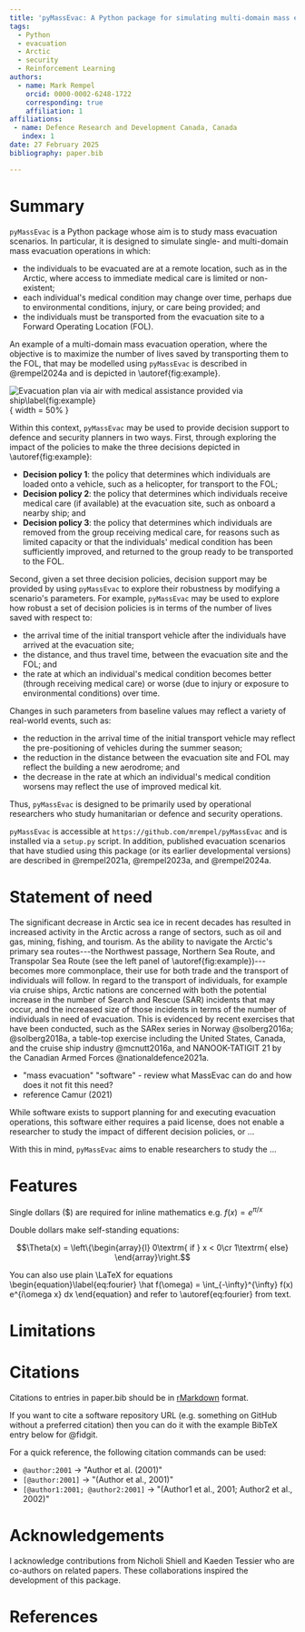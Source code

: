 ```yaml
---
title: 'pyMassEvac: A Python package for simulating multi-domain mass evacuation scenarios'
tags:
  - Python
  - evacuation
  - Arctic
  - security
  - Reinforcement Learning
authors:
  - name: Mark Rempel
    orcid: 0000-0002-6248-1722
    corresponding: true
    affiliation: 1 
affiliations:
 - name: Defence Research and Development Canada, Canada
   index: 1
date: 27 February 2025
bibliography: paper.bib

---
```


# Summary

`pyMassEvac` is a Python package whose aim is to study mass evacuation 
scenarios. In particular, it is designed to simulate single- and multi-domain 
mass evacuation operations in which: 

- the individuals to be evacuated are at a remote location, such as in
the Arctic, where access to immediate medical care is limited or non-existent; 
- each individual's medical condition may change over time, perhaps 
due to environmental conditions, injury, or care being provided; and 
- the individuals must be transported from the evacuation site to a Forward 
Operating Location (FOL).

An example of a multi-domain mass evacuation operation, where the objective is 
to maximize the number of lives saved by transporting them to the FOL, that may 
be modelled using `pyMassEvac` is described in @rempel2024a and is depicted in \autoref{fig:example}.

![Evacuation plan via air with medical assistance provided via ship\label{fig:example}](arctic_map_mass_evac_joss.png){ width = 50% }

Within this context, `pyMassEvac` may be used to provide decision support to 
defence and security planners in two ways. First, through exploring the impact 
of the policies to make the three decisions depicted in \autoref{fig:example}:

- **Decision policy 1**: the policy that determines which individuals are loaded onto a vehicle, 
such as a helicopter, for transport to the FOL; 
- **Decision policy 2**: the policy that determines which individuals receive medical care (if 
available) at the evacuation site, such as onboard a nearby ship; and 
- **Decision policy 3**: the policy that determines which individuals are removed from the group 
receiving medical care, for reasons such as limited capacity or that the individuals'
medical condition has been sufficiently improved, and returned to the group ready to be 
transported to the FOL. 

Second, given a set three decision policies, decision support may be provided by using 
`pyMassEvac` to explore their robustness by modifying a scenario's parameters. For example,
`pyMassEvac` may be used to explore how robust a set of decision policies is in terms of 
the number of lives saved with respect to:

- the arrival time of the initial transport vehicle after the individuals have arrived at
the evacuation site; 
- the distance, and thus travel time, between the evacuation site and the FOL; and 
- the rate at which an individual's medical condition becomes better (through receiving
medical care) or worse (due to injury or exposure to environmental conditions) over time.

Changes in such parameters from baseline values may reflect a variety of real-world events, such as:

- the reduction in the arrival time of the initial transport vehicle 
may reflect the pre-positioning of vehicles during the summer season;
- the reduction in the distance between the evacuation site and FOL may reflect 
the building a new aerodrome; and
- the decrease in the rate at which an individual's medical condition worsens
may reflect the use of improved medical kit.

Thus, `pyMassEvac` is designed to be primarily used by operational researchers who study humanitarian or defence and security operations.

`pyMassEvac` is accessible at `https://github.com/mrempel/pyMassEvac` and is 
installed via a `setup.py` script. In addition, published evacuation scenarios 
that have studied using this package (or its earlier developmental versions) 
are described in @rempel2021a, @rempel2023a, and @rempel2024a.

# Statement of need

The significant decrease in Arctic sea ice in recent decades has resulted in increased
activity in the Arctic across a range of sectors, such as oil and gas, mining, fishing, 
and tourism. As the ability to navigate the Arctic's primary sea routes---the Northwest passage, 
Northern Sea Route, and Transpolar Sea Route (see the left panel of \autoref{fig:example})---
becomes more commonplace, their use for both trade and the transport of individuals will follow. In regard to the transport of individuals, for example via cruise ships, Arctic nations are concerned with both the potential increase in the number of Search and Rescue (SAR) incidents that may occur, and the increased size of those incidents in terms of the number of individuals in need of evacuation. This is evidenced by recent exercises that have been conducted, such as the SARex series in Norway @solberg2016a; @solberg2018a, a table-top exercise including the United States, Canada, and the cruise ship industry @mcnutt2016a, and NANOOK-TATIGIT 21 by the Canadian Armed Forces @nationaldefence2021a.

- "mass evacuation" "software" - review what MassEvac can do and how does it not fit this need?
- reference Camur (2021)

While software exists to support planning for and executing evacuation operations, this software either requires a paid license, does not enable a researcher to study the impact of different decision policies, or ... 

With this in mind, `pyMassEvac` aims to enable researchers to study the ...

# Features



Single dollars ($) are required for inline mathematics e.g. $f(x) = e^{\pi/x}$

Double dollars make self-standing equations:

$$\Theta(x) = \left\{\begin{array}{l}
0\textrm{ if } x < 0\cr
1\textrm{ else}
\end{array}\right.$$

You can also use plain \LaTeX for equations
\begin{equation}\label{eq:fourier}
\hat f(\omega) = \int_{-\infty}^{\infty} f(x) e^{i\omega x} dx
\end{equation}
and refer to \autoref{eq:fourier} from text.

# Limitations

# Citations

Citations to entries in paper.bib should be in
[rMarkdown](http://rmarkdown.rstudio.com/authoring_bibliographies_and_citations.html)
format.

If you want to cite a software repository URL (e.g. something on GitHub without a preferred
citation) then you can do it with the example BibTeX entry below for @fidgit.

For a quick reference, the following citation commands can be used:
- `@author:2001`  ->  "Author et al. (2001)"
- `[@author:2001]` -> "(Author et al., 2001)"
- `[@author1:2001; @author2:2001]` -> "(Author1 et al., 2001; Author2 et al., 2002)"



# Acknowledgements

I acknowledge contributions from Nicholi Shiell and Kaeden Tessier who are co-authors 
on related papers. These collaborations inspired the development of this package.

# References
